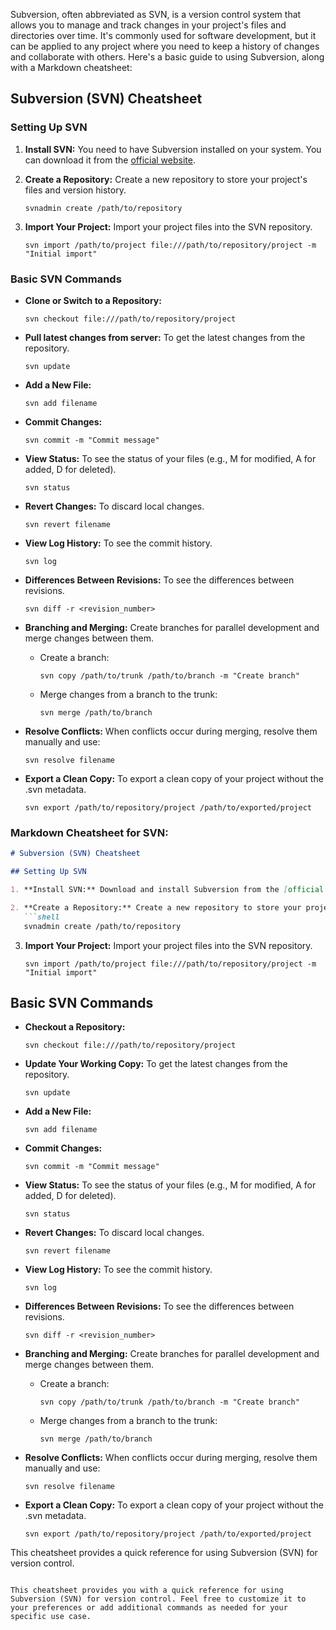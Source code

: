 Subversion, often abbreviated as SVN, is a version control system that allows you to manage and track changes in your project's files and directories over time. It's commonly used for software development, but it can be applied to any project where you need to keep a history of changes and collaborate with others. Here's a basic guide to using Subversion, along with a Markdown cheatsheet:

## Subversion (SVN) Cheatsheet

### Setting Up SVN

1. **Install SVN:**
   You need to have Subversion installed on your system. You can download it from the [official website](https://subversion.apache.org/).

2. **Create a Repository:**
   Create a new repository to store your project's files and version history.
   ```shell
   svnadmin create /path/to/repository
   ```

3. **Import Your Project:**
   Import your project files into the SVN repository.
   ```shell
   svn import /path/to/project file:///path/to/repository/project -m "Initial import"
   ```

### Basic SVN Commands

- **Clone or Switch to a Repository:**
  ```shell
  svn checkout file:///path/to/repository/project
  ```

- **Pull latest changes from server:**
  To get the latest changes from the repository.
  ```shell
  svn update
  ```

- **Add a New File:**
  ```shell
  svn add filename
  ```

- **Commit Changes:**
  ```shell
  svn commit -m "Commit message"
  ```

- **View Status:**
  To see the status of your files (e.g., M for modified, A for added, D for deleted).
  ```shell
  svn status
  ```

- **Revert Changes:**
  To discard local changes.
  ```shell
  svn revert filename
  ```

- **View Log History:**
  To see the commit history.
  ```shell
  svn log
  ```

- **Differences Between Revisions:**
  To see the differences between revisions.
  ```shell
  svn diff -r <revision_number>
  ```

- **Branching and Merging:**
  Create branches for parallel development and merge changes between them.
  - Create a branch:
    ```shell
    svn copy /path/to/trunk /path/to/branch -m "Create branch"
    ```
  - Merge changes from a branch to the trunk:
    ```shell
    svn merge /path/to/branch
    ```

- **Resolve Conflicts:**
  When conflicts occur during merging, resolve them manually and use:
  ```shell
  svn resolve filename
  ```

- **Export a Clean Copy:**
  To export a clean copy of your project without the .svn metadata.
  ```shell
  svn export /path/to/repository/project /path/to/exported/project
  ```

### Markdown Cheatsheet for SVN:

```markdown
# Subversion (SVN) Cheatsheet

## Setting Up SVN

1. **Install SVN:** Download and install Subversion from the [official website](https://subversion.apache.org/).

2. **Create a Repository:** Create a new repository to store your project's files and version history.
   ```shell
   svnadmin create /path/to/repository
   ```

3. **Import Your Project:** Import your project files into the SVN repository.
   ```shell
   svn import /path/to/project file:///path/to/repository/project -m "Initial import"
   ```

## Basic SVN Commands

- **Checkout a Repository:**
   ```shell
   svn checkout file:///path/to/repository/project
   ```

- **Update Your Working Copy:** To get the latest changes from the repository.
   ```shell
   svn update
   ```

- **Add a New File:**
   ```shell
   svn add filename
   ```

- **Commit Changes:**
   ```shell
   svn commit -m "Commit message"
   ```

- **View Status:** To see the status of your files (e.g., M for modified, A for added, D for deleted).
   ```shell
   svn status
   ```

- **Revert Changes:** To discard local changes.
   ```shell
   svn revert filename
   ```

- **View Log History:** To see the commit history.
   ```shell
   svn log
   ```

- **Differences Between Revisions:** To see the differences between revisions.
   ```shell
   svn diff -r <revision_number>
   ```

- **Branching and Merging:** Create branches for parallel development and merge changes between them.
   - Create a branch:
     ```shell
     svn copy /path/to/trunk /path/to/branch -m "Create branch"
     ```
   - Merge changes from a branch to the trunk:
     ```shell
     svn merge /path/to/branch
     ```

- **Resolve Conflicts:** When conflicts occur during merging, resolve them manually and use:
   ```shell
   svn resolve filename
   ```

- **Export a Clean Copy:** To export a clean copy of your project without the .svn metadata.
   ```shell
   svn export /path/to/repository/project /path/to/exported/project
   ```

This cheatsheet provides a quick reference for using Subversion (SVN) for version control.
```

This cheatsheet provides you with a quick reference for using Subversion (SVN) for version control. Feel free to customize it to your preferences or add additional commands as needed for your specific use case.